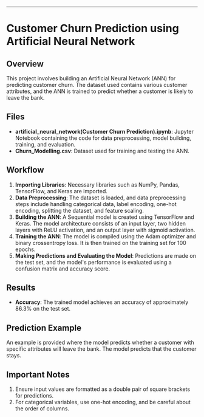 
---

# Customer Churn Prediction using Artificial Neural Network

## Overview

This project involves building an Artificial Neural Network (ANN) for predicting customer churn. The dataset used contains various customer attributes, and the ANN is trained to predict whether a customer is likely to leave the bank.

## Files

- **artificial_neural_network(Customer Churn Prediction).ipynb**: Jupyter Notebook containing the code for data preprocessing, model building, training, and evaluation.
- **Churn_Modelling.csv**: Dataset used for training and testing the ANN.

## Workflow

1. **Importing Libraries**: Necessary libraries such as NumPy, Pandas, TensorFlow, and Keras are imported.
2. **Data Preprocessing**: The dataset is loaded, and data preprocessing steps include handling categorical data, label encoding, one-hot encoding, splitting the dataset, and feature scaling.
3. **Building the ANN**: A Sequential model is created using TensorFlow and Keras. The model architecture consists of an input layer, two hidden layers with ReLU activation, and an output layer with sigmoid activation.
4. **Training the ANN**: The model is compiled using the Adam optimizer and binary crossentropy loss. It is then trained on the training set for 100 epochs.
5. **Making Predictions and Evaluating the Model**: Predictions are made on the test set, and the model's performance is evaluated using a confusion matrix and accuracy score.

## Results

- **Accuracy**: The trained model achieves an accuracy of approximately 86.3% on the test set.

## Prediction Example

An example is provided where the model predicts whether a customer with specific attributes will leave the bank. The model predicts that the customer stays.

## Important Notes

1. Ensure input values are formatted as a double pair of square brackets for predictions.
2. For categorical variables, use one-hot encoding, and be careful about the order of columns.

